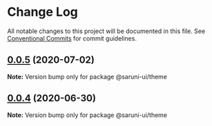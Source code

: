# Change Log

All notable changes to this project will be documented in this file.
See [Conventional Commits](https://conventionalcommits.org) for commit guidelines.

## [0.0.5](https://github.com/tambium/saruni-ui/compare/@saruni-ui/theme@0.0.4...@saruni-ui/theme@0.0.5) (2020-07-02)

**Note:** Version bump only for package @saruni-ui/theme





## [0.0.4](https://github.com/tambium/saruni-ui/compare/@saruni-ui/theme@0.0.3...@saruni-ui/theme@0.0.4) (2020-06-30)

**Note:** Version bump only for package @saruni-ui/theme
